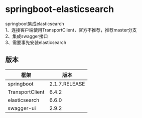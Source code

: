 # springboot-elasticsearch

springboot集成elasticsearch  
1、连接客户端使用TransportClient，官方不推荐，推荐master分支  
2、集成swagger接口  
3、需要事先安装elasticsearch  

## 版本

框架 | 版本
--- | ----
springboot | 2.1.7.RELEASE
TransportClient | 6.4.2
elasticsearch | 6.6.0
swagger-ui | 2.9.2